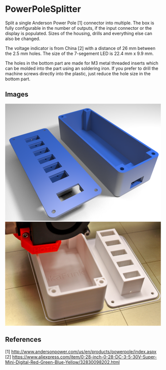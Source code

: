 # PowerPoleSplitter
Split a single Anderson Power Pole [1] connector into multiple. The box is fully configurable in the number of outputs, if the input connector or the display is populated. Sizes of the housing, drills and everything else can also be changed.

The voltage indicator is from China [2] with a distance of 26 mm between the 2.5 mm holes. The size of the 7-segement LED is 22.4 mm x 9.9 mm.

The holes in the bottom part are made for M3 metal threaded inserts which can be molded into the part using an soldering iron. If you prefer to drill the machine screws directly into the plastic, just reduce the hole size in the bottom part.

## Images
![PowerPoleSplitter Preview](https://raw.githubusercontent.com/akaFunk/PowerPoleSplitter/master/images/PowerPoleSplitter_1.png)
![PowerPoleSplitter Printed](https://raw.githubusercontent.com/akaFunk/PowerPoleSplitter/master/images/img_0001.jpg)

## References
[1] http://www.andersonpower.com/us/en/products/powerpole/index.aspx  
[2] https://www.aliexpress.com/item/0-28-inch-0-28-DC-3-5-30V-Super-Mini-Digital-Red-Green-Blue-Yellow/32830098202.html

